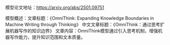 模型论文地址：https://arxiv.org/abs/2501.09751

模型概述：文章标题：《OmniThink: Expanding Knowledge Boundaries in Machine Writing through Thinking》
中文文章标题：《OmniThink：通过思考扩展机器写作的知识边界》
文章内容：OmniThink模型通过引入思考机制，增强机器写作能力，提升知识范围和文本质量。
